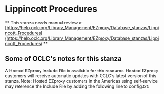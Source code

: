 # Lippincott Procedures
** This stanza needs manual review at [https://help.oclc.org/Library_Management/EZproxy/Database_stanzas/Lippincott_Procedures](https://help.oclc.org/Library_Management/EZproxy/Database_stanzas/Lippincott_Procedures) **

## Some of OCLC's notes for this stanza

A Hosted EZproxy Include File is available for this resource. Hosted EZproxy customers will receive automatic updates with OCLC&rsquo;s latest version of this stanza. Note: Hosted EZproxy customers in the Americas using self-service may reference the Include File by adding the following line to config.txt:

&nbsp;

&nbsp;
